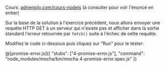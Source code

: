 Cours: [adrienjoly.com/cours-nodejs](https://adrienjoly.com/cours-nodejs/02-async) (à consulter pour voir l'énoncé en entier)

<!-- Code source: [GitHub](https://github.com/adrienjoly/cours-nodejs-techio-2). -->

Sur la base de la solution à l'exercice précédent, nous allons envoyer une requête HTTP GET à un serveur qui n'existe pas et afficher dans la sortie standard l'erreur retournée par `fetch()` suite à l'échec de cette requête.

Modifiez le code ci-dessous puis cliquez sur "Run" pour le tester:

@[promise-error.js]({
  "stubs": ["4-promise-error.js"],
  "command": "node_modules/mocha/bin/mocha 4-promise-error.spec.js"
})

